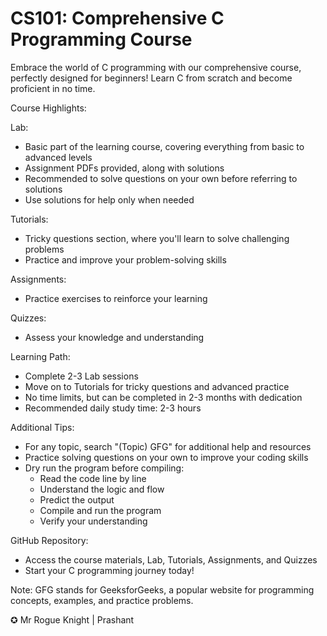 # CS101: Comprehensive C Programming Course

Embrace the world of C programming with our comprehensive course, perfectly designed for beginners! Learn C from scratch and become proficient in no time.

Course Highlights:

Lab:

- Basic part of the learning course, covering everything from basic to advanced levels
- Assignment PDFs provided, along with solutions
- Recommended to solve questions on your own before referring to solutions
- Use solutions for help only when needed

Tutorials:

- Tricky questions section, where you'll learn to solve challenging problems
- Practice and improve your problem-solving skills

Assignments:

- Practice exercises to reinforce your learning

Quizzes:

- Assess your knowledge and understanding

Learning Path:

- Complete 2-3 Lab sessions
- Move on to Tutorials for tricky questions and advanced practice
- No time limits, but can be completed in 2-3 months with dedication
- Recommended daily study time: 2-3 hours

Additional Tips:

- For any topic, search "(Topic) GFG" for additional help and resources
- Practice solving questions on your own to improve your coding skills
- Dry run the program before compiling:
    - Read the code line by line
    - Understand the logic and flow
    - Predict the output
    - Compile and run the program
    - Verify your understanding

GitHub Repository:

- Access the course materials, Lab, Tutorials, Assignments, and Quizzes
- Start your C programming journey today!

Note: GFG stands for GeeksforGeeks, a popular website for programming concepts, examples, and practice problems.

✪ Mr Rogue Knight | Prashant 
